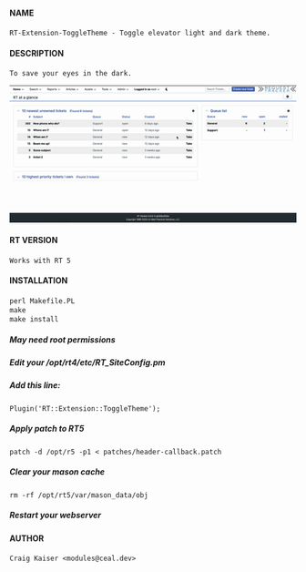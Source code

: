 #### NAME

    RT-Extension-ToggleTheme - Toggle elevator light and dark theme.

#### DESCRIPTION

    To save your eyes in the dark.

![Demo](./static/images/demo.gif)

#### RT VERSION

    Works with RT 5

#### INSTALLATION

    perl Makefile.PL
    make
    make install

##### May need root permissions

##### Edit your /opt/rt4/etc/RT_SiteConfig.pm

##### Add this line:

    Plugin('RT::Extension::ToggleTheme');

##### Apply patch to RT5

    patch -d /opt/r5 -p1 < patches/header-callback.patch

##### Clear your mason cache

    rm -rf /opt/rt5/var/mason_data/obj

##### Restart your webserver

#### AUTHOR

    Craig Kaiser <modules@ceal.dev>

